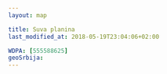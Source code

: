 ```yaml
---
layout: map

title: Suva planina
last_modified_at: 2018-05-19T23:04:06+02:00

WDPA: [555588625]
geoSrbija:
---
```

